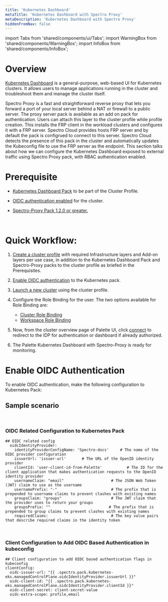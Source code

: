 ```yaml
---
title: 'Kubernetes Dashboard'
metaTitle: 'Kubernetes Dashboard with Spectro Proxy'
metaDescription: 'Kubernetes Dashboard with Spectro Proxy'
hiddenFromNav: false
---
```


import Tabs from 'shared/components/ui/Tabs';
import WarningBox from 'shared/components/WarningBox';
import InfoBox from 'shared/components/InfoBox';



# Overview

[Kubernetes Dashboard](https://github.com/kubernetes/dashboard) is a general-purpose, web-based UI for Kubernetes clusters. It allows users to manage applications running in the cluster and troubleshoot them and manage the cluster itself. 

Spectro Proxy is a fast and straightforward reverse proxy that lets you forward a port of your local server behind a NAT or firewall to a public server. The proxy server pack is available as an add on pack for authentication. Users can attach this layer to the cluster profile while profile creation. This installs the FRP client in the workload clusters and configures it with a FRP server. Spectro Cloud provides hosts FRP server and by default the pack is configrued to connect to this server. Spectro Cloud detects the presence of this pack in the cluster and automatically updates the Kubeconfig file to use the FRP server as the endpoint. 
This section talks about how we can configure the Kubernetes Dashboard exposed to external traffic using Spectro Proxy pack, with RBAC authentication enabled.

# Prerequisite

* [Kubernetes Dashboard Pack](/integrations/kubernetes-dashboard) to be part of the Cluster Profile.

* [OIDC authentication enabled](/clusters/cluster-management/kubernetes-dashboard) for the cluster.

* [Spectro-Proxy Pack 1.2.0 or greater.](/integrations/frp)
 
<br />

# Quick Workflow:


1. [Create a cluster profile](/cluster-profiles) with required Infrastructure layers and Add-on layers per use case, in addition to the Kubernetes Dashboard Pack and Spectro-Proxy packs to the cluster profile as briefed in the Prerequisites.


2. [Enable OIDC authentication](/knowledgebase/how-to/reverse-proxy-dashboard#enableoidcauthentication) to the Kubernetes pack.


3. [Launch a new cluster](/clusters) using the cluster profile.


4. Configure the Role Binding for the user. The two options available for Role Binding are:
    * [Cluster Role Binding](/clusters/cluster-management/cluster-rbac)
    * [Workspace Role Binding](/workspace/workload-features#configureclusterrolebindings)


5. Now, from the cluster overview page of Palette UI, click [connect](/clusters/cluster-management/palette-webctl#overview) to redirect to the IDP for authentication or dashboard if already authorized.
 

6. The Palette Kubernetes Dashboard with Spectro-Proxy is ready for monitoring.

# Enable OIDC Authentication

To enable OIDC authentication, make the following configuration to Kubernetes Pack:


## Sample scenario

<br />

### OIDC Related Configuration to Kubernetes Pack

```
## OIDC related config
  oidcIdentityProvider:
    identityProviderConfigName: 'Spectro-docs'     # The name of the OIDC provider configuration
    issuerUrl: 'issuer-url'       # The URL of the OpenID identity provider
    clientId: 'user-client-id-from-Palette'           # The ID for the client application that makes authentication requests to the OpenID identity provider
    usernameClaim: "email"                     # The JSON Web Token (JWT) claim to use as the username
    usernamePrefix: "-"                        # The prefix that is prepended to username claims to prevent clashes with existing names
    groupsClaim: "groups"                      # The JWT claim that the provider uses to return your groups
    groupsPrefix: ""                          # The prefix that is prepended to group claims to prevent clashes with existing names
    requiredClaims:                            # The key value pairs that describe required claims in the identity token
```
<br />

### Client Configuration to Add OIDC Based Authentication in kubeconfig

```
## Client configuration to add OIDC based authentication flags in kubeconfig
clientConfig:
  oidc-issuer-url: "{{ .spectro.pack.kubernetes-eks.managedControlPlane.oidcIdentityProvider.issuerUrl }}"
  oidc-client-id: "{{ .spectro.pack.kubernetes-eks.managedControlPlane.oidcIdentityProvider.clientId }}"
  oidc-client-secret: client-secret-value
  oidc-extra-scope: profile,email
```



